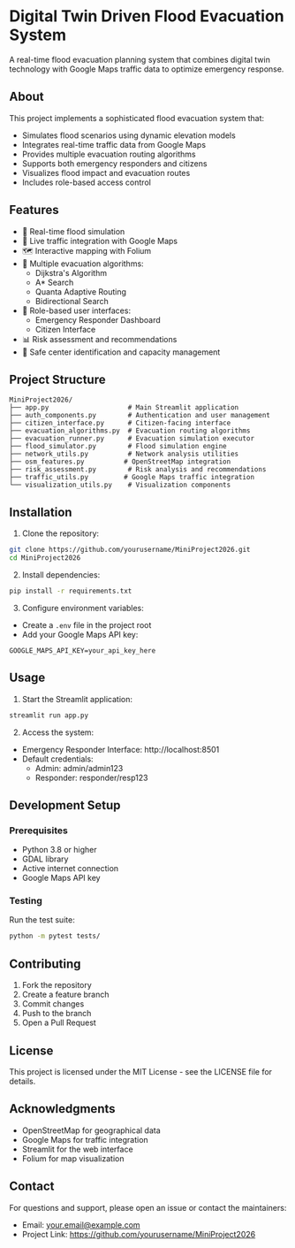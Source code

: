 # Digital Twin Driven Flood Evacuation System

A real-time flood evacuation planning system that combines digital twin technology with Google Maps traffic data to optimize emergency response.

## About

This project implements a sophisticated flood evacuation system that:
- Simulates flood scenarios using dynamic elevation models
- Integrates real-time traffic data from Google Maps
- Provides multiple evacuation routing algorithms
- Supports both emergency responders and citizens
- Visualizes flood impact and evacuation routes
- Includes role-based access control

## Features

- 🌊 Real-time flood simulation
- 🚗 Live traffic integration with Google Maps
- 🗺️ Interactive mapping with Folium
- 🚦 Multiple evacuation algorithms:
  - Dijkstra's Algorithm
  - A* Search
  - Quanta Adaptive Routing
  - Bidirectional Search
- 👥 Role-based user interfaces:
  - Emergency Responder Dashboard
  - Citizen Interface
- 📊 Risk assessment and recommendations
- 🏥 Safe center identification and capacity management

## Project Structure

```
MiniProject2026/
├── app.py                    # Main Streamlit application
├── auth_components.py        # Authentication and user management
├── citizen_interface.py      # Citizen-facing interface
├── evacuation_algorithms.py  # Evacuation routing algorithms
├── evacuation_runner.py      # Evacuation simulation executor
├── flood_simulator.py        # Flood simulation engine
├── network_utils.py          # Network analysis utilities
├── osm_features.py          # OpenStreetMap integration
├── risk_assessment.py        # Risk analysis and recommendations
├── traffic_utils.py         # Google Maps traffic integration
└── visualization_utils.py    # Visualization components
```

## Installation

1. Clone the repository:
```bash
git clone https://github.com/yourusername/MiniProject2026.git
cd MiniProject2026
```

2. Install dependencies:
```bash
pip install -r requirements.txt
```

3. Configure environment variables:
- Create a `.env` file in the project root
- Add your Google Maps API key:
```
GOOGLE_MAPS_API_KEY=your_api_key_here
```

## Usage

1. Start the Streamlit application:
```bash
streamlit run app.py
```

2. Access the system:
- Emergency Responder Interface: http://localhost:8501
- Default credentials:
  - Admin: admin/admin123
  - Responder: responder/resp123

## Development Setup

### Prerequisites
- Python 3.8 or higher
- GDAL library
- Active internet connection
- Google Maps API key

### Testing
Run the test suite:
```bash
python -m pytest tests/
```

## Contributing

1. Fork the repository
2. Create a feature branch
3. Commit changes
4. Push to the branch
5. Open a Pull Request

## License

This project is licensed under the MIT License - see the LICENSE file for details.

## Acknowledgments

- OpenStreetMap for geographical data
- Google Maps for traffic integration
- Streamlit for the web interface
- Folium for map visualization

## Contact

For questions and support, please open an issue or contact the maintainers:
- Email: your.email@example.com
- Project Link: https://github.com/yourusername/MiniProject2026
